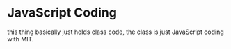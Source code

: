 # JavaScript Coding
this thing basically just holds class code, the class is just JavaScript coding with MIT.